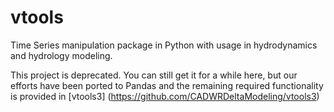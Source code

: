 # vtools
Time Series manipulation package in Python with usage in hydrodynamics and hydrology modeling.

This project is deprecated. You can still get it for a while here, but our efforts have been ported to Pandas and the remaining required functionality is provided in [vtools3] (https://github.com/CADWRDeltaModeling/vtools3)
